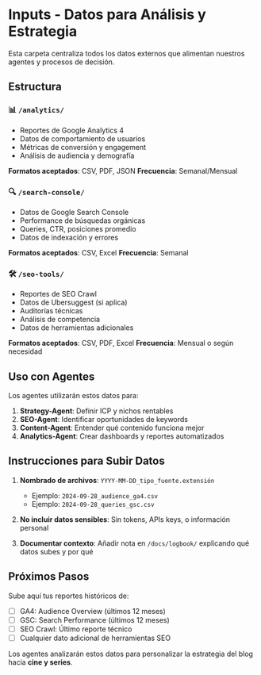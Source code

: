 # Inputs - Datos para Análisis y Estrategia

Esta carpeta centraliza todos los datos externos que alimentan nuestros agentes y procesos de decisión.

## Estructura

### 📊 `/analytics/`
- Reportes de Google Analytics 4
- Datos de comportamiento de usuarios
- Métricas de conversión y engagement
- Análisis de audiencia y demografía

**Formatos aceptados**: CSV, PDF, JSON
**Frecuencia**: Semanal/Mensual

### 🔍 `/search-console/`
- Datos de Google Search Console
- Performance de búsquedas orgánicas
- Queries, CTR, posiciones promedio
- Datos de indexación y errores

**Formatos aceptados**: CSV, Excel
**Frecuencia**: Semanal

### 🛠️ `/seo-tools/`
- Reportes de SEO Crawl
- Datos de Ubersuggest (si aplica)
- Auditorías técnicas
- Análisis de competencia
- Datos de herramientas adicionales

**Formatos aceptados**: CSV, PDF, Excel
**Frecuencia**: Mensual o según necesidad

## Uso con Agentes

Los agentes utilizarán estos datos para:

1. **Strategy-Agent**: Definir ICP y nichos rentables
2. **SEO-Agent**: Identificar oportunidades de keywords
3. **Content-Agent**: Entender qué contenido funciona mejor
4. **Analytics-Agent**: Crear dashboards y reportes automatizados

## Instrucciones para Subir Datos

1. **Nombrado de archivos**: `YYYY-MM-DD_tipo_fuente.extensión`
   - Ejemplo: `2024-09-28_audience_ga4.csv`
   - Ejemplo: `2024-09-28_queries_gsc.csv`

2. **No incluir datos sensibles**: Sin tokens, APIs keys, o información personal

3. **Documentar contexto**: Añadir nota en `/docs/logbook/` explicando qué datos subes y por qué

## Próximos Pasos

Sube aquí tus reportes históricos de:
- [ ] GA4: Audience Overview (últimos 12 meses)
- [ ] GSC: Search Performance (últimos 12 meses)
- [ ] SEO Crawl: Último reporte técnico
- [ ] Cualquier dato adicional de herramientas SEO

Los agentes analizarán estos datos para personalizar la estrategia del blog hacia **cine y series**.
